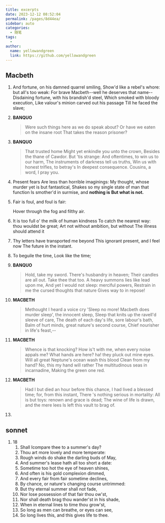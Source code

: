 ```yaml
---
title: excerpts
date: 2023-12-12 08:52:04
permalink: /pages/8d44ea/
sidebar: auto
categories:
  - 随笔
tags:
  - 
author: 
  name: yellowandgreen
  link: https://github.com/yellowandgreen
---
```

## Macbeth

1. And fortune, on his damned quarrel smiling,
   Show'd like a rebel's whore: but all's too weak:
   For brave Macbeth--well he deserves that name--
   Disdaining fortune, with his brandish'd steel,
   Which smoked with bloody execution,
   Like valour's minion carved out his passage
   Till he faced the slave;

2. **BANQUO**

   > Were such things here as we do speak about?
   > Or have we eaten on the insane root
   > That takes the reason prisoner?

3. **BANQUO**

   > That trusted home
   > Might yet enkindle you unto the crown,
   > Besides the thane of Cawdor. But 'tis strange:
   > And oftentimes, to win us to our harm,
   > The instruments of darkness tell us truths,
   > Win us with honest trifles, to betray's
   > In deepest consequence.
   > Cousins, a word, I pray you.

4. Present fears
   Are less than horrible imaginings:
   My thought, whose murder yet is but fantastical,
   Shakes so my single state of man that function
   Is smother'd in surmise, and **nothing is**
   **But what is not.**

5. Fair is foul, and foul is fair:

   Hover through the fog and filthy air.
   
6. It is too full o' the milk of human kindness
   To catch the nearest way: thou wouldst be great;
   Art not without ambition, but without
   The illness should attend it

7. Thy letters have transported me beyond
   This ignorant present, and I feel now
   The future in the instant.

8. To beguile the time,
   Look like the time; 
   
9. **BANQUO**

   > Hold, take my sword. There's husbandry in heaven;
   > Their candles are all out. Take thee that too.
   > A heavy summons lies like lead upon me,
   > And yet I would not sleep: merciful powers,
   > Restrain in me the cursed thoughts that nature
   > Gives way to in repose!

10. **MACBETH**

    > Methought I heard a voice cry 'Sleep no more!
    > Macbeth does murder sleep', the innocent sleep,
    > Sleep that knits up the ravell'd sleeve of care,
    > The death of each day's life, sore labour's bath,
    > Balm of hurt minds, great nature's second course,
    > Chief nourisher in life's feast,--

11. **MACBETH**

    > Whence is that knocking?
    > How is't with me, when every noise appals me?
    > What hands are here? ha! they pluck out mine eyes.
    > Will all great Neptune's ocean wash this blood
    > Clean from my hand? No, this my hand will rather
    > The multitudinous seas in incarnadine,
    > Making the green one red.

12. **MACBETH**

    > Had I but died an hour before this chance,
    > I had lived a blessed time; for, from this instant,
    > There 's nothing serious in mortality:
    > All is but toys: renown and grace is dead;
    > The wine of life is drawn, and the mere lees
    > Is left this vault to brag of.

13. 


## sonnet
1. 18
   1. Shall Icompare thee to a summer's day?
   2. Thou art more lovely and more temperate:
   3. Rough winds do shake the darling buds of May,
   4. And summer's lease hath all too short a date:
   5. Sometime too hot the eye of heaven shines,
   6. And often is his gold complexion dimmed,
   7. And every fair from fair sometime declines,
   8. By chance, or nature's changing course untrimmed:
   9. But thy eternal summer shall not fade,
   10. Nor lose possession of that fair thou ow'st,
   11. Nor shall death brag thou wander'st in his shade,
   12. When in eternal lines to time thou grow'st,
   13. So long as men can breathe, or eyes can see,
   14. So long lives this, and this gives life to thee.